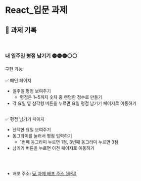 # React_입문 과제

## 📝 과제 기록

</br>

### 내 일주일 평점 남기기 🟡🟡🟡⚪⚪

구현 기능:</br></br>
✅ 메인 페이지</br>
- 일주일 평점 보여주기</br>
    - 평점은 1~5까지 숫자 중 랜덤한 정수로 만들기</br>
- 각 요일 옆 삼각형 버튼을 누르면 요일 평점 남기기 페이지로 이동하기</br></br>


✅ 평점 남기기 페이지</br>
- 선택한 요일 보여주기</br>
- 동그라미를 눌러서 평점 입력하기</br>
    - 1번째 동그라미 누르면 1점, 3번째 동그라미 누르면 3점</br>
- 남기기 버튼을 누르면 이전 페이지로 이동하기</br>


</br></br>

- 배포 주소:
<a href="http://yunhw.s3-website.ap-northeast-2.amazonaws.com/"> 💻 과제 배포 주소 (클릭)</a>
  </br>
